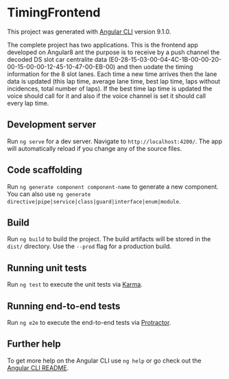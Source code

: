 # TimingFrontend

This project was generated with [Angular CLI](https://github.com/angular/angular-cli) version 9.1.0.

The complete project has two applications. This is the frontend app developed on Angular8 ant the purpose is to receive by a push channel the decoded DS slot car centralite data (E0-28-15-03-00-04-4C-1B-00-00-20-00-15-00-00-12-45-10-47-00-EB-00) and then uodate the timing information for the 8 slot lanes.
Each time a new time arrives then the lane data is updated (this lap time, average lane time, best lap time, laps without incidences, total number of laps).
If the best time lap time is updated the voice should call for it and also if the voice channel is set it should call every lap time.

## Development server

Run `ng serve` for a dev server. Navigate to `http://localhost:4200/`. The app will automatically reload if you change any of the source files.

## Code scaffolding

Run `ng generate component component-name` to generate a new component. You can also use `ng generate directive|pipe|service|class|guard|interface|enum|module`.

## Build

Run `ng build` to build the project. The build artifacts will be stored in the `dist/` directory. Use the `--prod` flag for a production build.

## Running unit tests

Run `ng test` to execute the unit tests via [Karma](https://karma-runner.github.io).

## Running end-to-end tests

Run `ng e2e` to execute the end-to-end tests via [Protractor](http://www.protractortest.org/).

## Further help

To get more help on the Angular CLI use `ng help` or go check out the [Angular CLI README](https://github.com/angular/angular-cli/blob/master/README.md).
